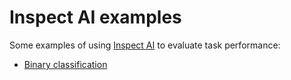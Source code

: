 # Inspect AI examples
Some examples of using [Inspect AI](https://inspect.aisi.org.uk/) to evaluate task performance:
* [Binary classification](./classifier.py)